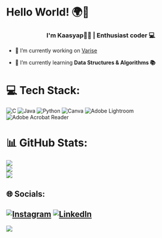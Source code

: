 # Hello World! 🌍👋 
<h3 align="center">I'm Kaasyap👨‍💻 | Enthusiast coder 💻</h3>

- 🔭 I’m currently working on [Varise](https://varise.in/)

- 🌱 I’m currently learning **Data Structures & Algorithms 📚**





# 💻 Tech Stack:
![C](https://img.shields.io/badge/c-%2300599C.svg?style=for-the-badge&logo=c&logoColor=white) ![Java](https://img.shields.io/badge/java-%23ED8B00.svg?style=for-the-badge&logo=openjdk&logoColor=white) ![Python](https://img.shields.io/badge/python-3670A0?style=for-the-badge&logo=python&logoColor=ffdd54) ![Canva](https://img.shields.io/badge/Canva-%2300C4CC.svg?style=for-the-badge&logo=Canva&logoColor=white) ![Adobe Lightroom](https://img.shields.io/badge/Adobe%20Lightroom-31A8FF.svg?style=for-the-badge&logo=Adobe%20Lightroom&logoColor=white) ![Adobe Acrobat Reader](https://img.shields.io/badge/Adobe%20Acrobat%20Reader-EC1C24.svg?style=for-the-badge&logo=Adobe%20Acrobat%20Reader&logoColor=white)
# 📊 GitHub Stats:
![](https://github-readme-stats.vercel.app/api?username=Kaasyap30&theme=dark&hide_border=false&include_all_commits=false&count_private=false)<br/>
![](https://github-readme-streak-stats.herokuapp.com/?user=Kaasyap30&theme=dark&hide_border=false)<br/>
![](https://github-readme-stats.vercel.app/api/top-langs/?username=Kaasyap30&theme=dark&hide_border=false&include_all_commits=false&count_private=false&layout=compact)


## 🌐 Socials:
[![Instagram](https://img.shields.io/badge/Instagram-%23E4405F.svg?logo=Instagram&logoColor=white)](https://instagram.com/kode.kazyap) [![LinkedIn](https://img.shields.io/badge/LinkedIn-%230077B5.svg?logo=linkedin&logoColor=white)](https://linkedin.com/in/https://www.linkedin.com/in/kaasyap-vepa-734902284/) 
---
[![](https://visitcount.itsvg.in/api?id=Kaasyap30&icon=0&color=0)](https://visitcount.itsvg.in)


